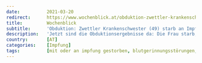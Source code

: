 ```yaml
---
date:          2021-03-20
redirect:      https://www.wochenblick.at/obduktion-zwettler-krankenschwester-49-starb-an-impf-hirnthrombose/
title:         Wochenblick
subtitle:      'Obduktion: Zwettler Krankenschwester (49) starb an Impf-Hirnthrombose'
description:   'Jetzt sind die Obduktionsergebnisse da: Die Frau starb, weil die Impfung Gehirnthrombose ausgelöst hat, wie das Wiener AKH gegenüber einer Zeitung bestätigte.'
country:       [AT]
categories:    [Impfung]
tags:          [mit oder an impfung gestorben, blutgerinnungsstörungen, astrazeneca]
---
```

